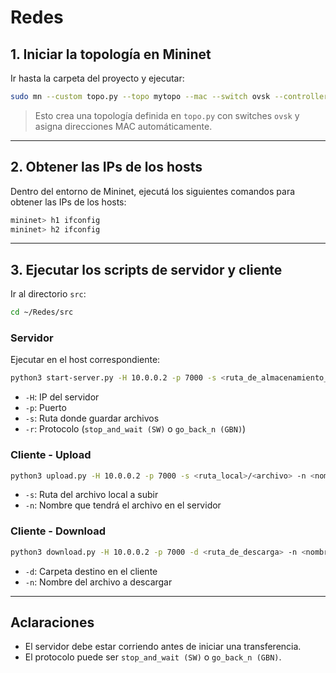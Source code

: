 # Redes

## 1. Iniciar la topología en Mininet

Ir hasta la carpeta del proyecto y ejecutar:

```bash
sudo mn --custom topo.py --topo mytopo --mac --switch ovsk --controller=default
```

> Esto crea una topología definida en `topo.py` con switches `ovsk` y asigna direcciones MAC automáticamente.

---

## 2. Obtener las IPs de los hosts

Dentro del entorno de Mininet, ejecutá los siguientes comandos para obtener las IPs de los hosts:

```bash
mininet> h1 ifconfig
mininet> h2 ifconfig
```

---

## 3. Ejecutar los scripts de servidor y cliente

Ir al directorio `src`:

```bash
cd ~/Redes/src
```



### Servidor

Ejecutar en el host correspondiente:

```bash
python3 start-server.py -H 10.0.0.2 -p 7000 -s <ruta_de_almacenamiento_servidor> -r <protocolo>
```

- `-H`: IP del servidor
- `-p`: Puerto
- `-s`: Ruta donde guardar archivos
- `-r`: Protocolo (`stop_and_wait (SW)`  o `go_back_n (GBN)`)



### Cliente - Upload

```bash
python3 upload.py -H 10.0.0.2 -p 7000 -s <ruta_local>/<archivo> -n <nombre_en_servidor> -r <protocolo>
```

- `-s`: Ruta del archivo local a subir
- `-n`: Nombre que tendrá el archivo en el servidor



### Cliente - Download

```bash
python3 download.py -H 10.0.0.2 -p 7000 -d <ruta_de_descarga> -n <nombre_en_servidor> -r <protocolo>
```

- `-d`: Carpeta destino en el cliente
- `-n`: Nombre del archivo a descargar

---

## Aclaraciones

- El servidor debe estar corriendo antes de iniciar una transferencia.
- El protocolo puede ser `stop_and_wait (SW)`  o `go_back_n (GBN)`.

